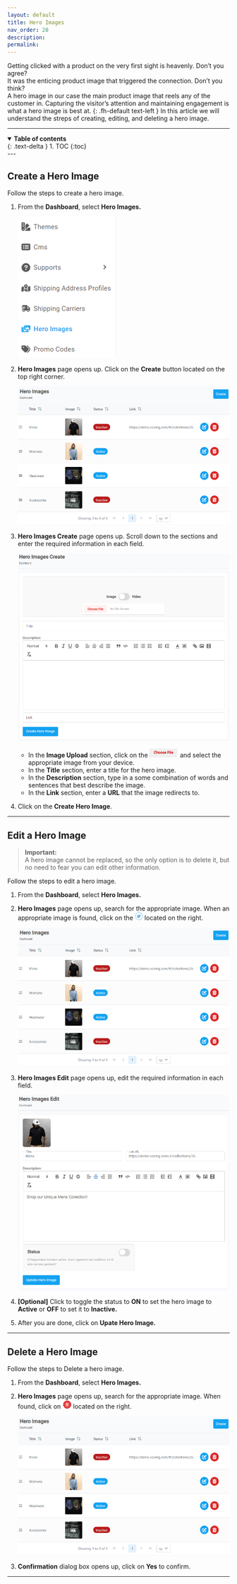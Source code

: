 ```yaml
---
layout: default
title: Hero Images
nav_order: 20
description:
permalink:
---
```


Getting clicked with a product on the very first sight is heavenly. Don’t you agree?<br>
It was the enticing product image that triggered the connection. Don’t you think?<br>
A hero image in our case the main product image that reels any of the customer in. Capturing the visitor’s attention and maintaining engagement is what a hero image is best at.
{: .fh-default text-left }
In this article we will understand the streps of creating, editing, and deleting a hero image.

---

<details open markdown="block">
  <summary>
    <b>Table of contents</b>
  </summary>
  {: .text-delta }
1. TOC
{:toc}
</details>
---

## Create a Hero Image

Follow the steps to create a hero image.

1. From the **Dashboard**, select **Hero Images.**

   ![hero_images](../../images/heroimages/heroimgdash.png)

2. **Hero Images** page opens up. Click on the **Create** button located on the top right corner.

   ![hero_images_page](../../images/heroimages/hero_img_pages.png)

3. **Hero Images Create** page opens up. Scroll down to the sections and enter the required information in each field.

   ![hero_images_create](../../images/heroimages/hero_img_create.png)

   - In the **Image Upload** section, click on the ![choose_files](../../images/buttons/herochfiles.png) and select the appropriate image from your device.
   - In the **Title** section, enter a title for the hero image.
   - In the **Description** section, type in a some combination of words and sentences that best describe the image.
   - In the **Link** section, enter a **URL** that the image redirects to.

4. Click on the **Create Hero Image**.

---

## Edit a Hero Image

> **Important:**<br>
> A hero image cannot be replaced, so the only option is to delete it, but no need to fear you can edit other information.

Follow the steps to edit a hero image.

1. From the **Dashboard**, select **Hero Images.**

2. **Hero Images** page opens up, search for the appropriate image. When an appropriate image is found, click on the ![](../../images/buttons/herocheck.png) located on the right.

   ![hero_images_page](../../images/heroimages/hero_img_pages.png)

3. **Hero Images Edit** page opens up, edit the required information in each field.

   ![hero_edit_img](../../images/heroimages/hero_img_edit.png)

4. **[Optional]** Click to toggle the status to **ON** to set the hero image to **Active** or **OFF** to set it to **Inactive.**
5. After you are done, click on **Upate Hero Image.**

---

## Delete a Hero Image

Follow the steps to Delete a hero image.

1. From the **Dashboard**, select **Hero Images.**

2. **Hero Images** page opens up, search for the appropriate image. When found, click on ![hero_img_delete](../../images/buttons/herodel.png) located on the right.

   ![hero_images_page](../../images/heroimages/hero_img_pages.png)

3. **Confirmation** dialog box opens up, click on **Yes** to confirm.

---

